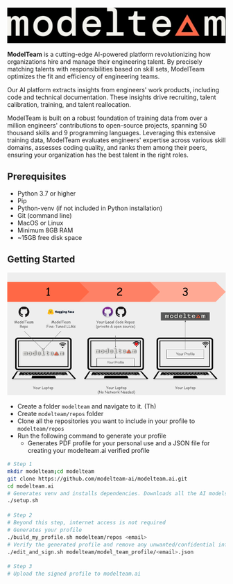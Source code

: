 ![modelteam.ai](images/modelteam_logo.jpg)

**ModelTeam** is a cutting-edge AI-powered platform revolutionizing how organizations hire and manage their engineering
talent. By precisely matching talents with responsibilities based on skill sets, ModelTeam optimizes the fit and
efficiency of engineering teams.

Our AI platform extracts insights from engineers' work products, including code and technical documentation.
These insights drive recruiting, talent calibration, training, and talent reallocation.

ModelTeam is built on a robust foundation of training data from over a million engineers' contributions to open-source
projects, spanning 50 thousand skills and 9 programming languages. Leveraging this extensive training data, ModelTeam
evaluates engineers' expertise across various skill domains, assesses coding quality, and ranks them among their peers,
ensuring your organization has the best talent in the right roles.

## Prerequisites

- Python 3.7 or higher
- Pip
- Python-venv (if not included in Python installation)
- Git (command line)
- MacOS or Linux
- Minimum 8GB RAM
- ~15GB free disk space

## Getting Started

![Getting Started](images/getting_started.png)

- Create a folder `modelteam` and navigate to it. (Th)
- Create `modelteam/repos` folder
- Clone all the repositories you want to include in your profile to `modelteam/repos`
- Run the following command to generate your profile
    - Generates PDF profile for your personal use and a JSON file for creating your modelteam.ai verified profile

```bash
# Step 1
mkdir modelteam;cd modelteam
git clone https://github.com/modelteam-ai/modelteam.ai.git
cd modelteam.ai
# Generates venv and installs dependencies. Downloads all the AI models
./setup.sh

# Step 2
# Beyond this step, internet access is not required
# Generates your profile
./build_my_profile.sh modelteam/repos <email>
# Verify the generated profile and remove any unwanted/confidential information
./edit_and_sign.sh modelteam/model_team_profile/<email>.json

# Step 3
# Upload the signed profile to modelteam.ai
```
